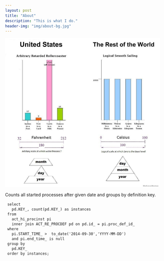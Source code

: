 ```yaml
---
layout: post
title: "About"
description: "This is what I do."
header-img: "img/about-bg.jpg"
---
```


![united-states-vs-the-rest-of-the-world.jpg](/media/united-states-vs-the-rest-of-the-world.jpg)

Counts all started processes after given date and groups by definition key.

     select 
       pd.KEY_, count(pd.KEY_) as instances
     from 
       act_hi_procinst pi
       inner join ACT_RE_PROCDEF pd on pd.id_ = pi.proc_def_id_
     where
       pi.START_TIME_ >  to_date('2014-09-30','YYYY-MM-DD')
       and pi.end_time_ is null
     group by
       pd.KEY_
     order by instances;


